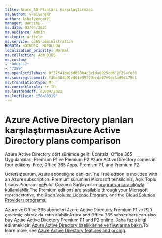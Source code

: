 ```yaml
---
title: Azure AD Planları karşılaştırması
ms.author: v-aiyengar
author: AshaIyengar21
manager: dansimp
ms.date: 03/04/2021
ms.audience: Admin
ms.topic: article
ms.service: o365-administration
ROBOTS: NOINDEX, NOFOLLOW
localization_priority: Normal
ms.collection: Adm_O365
ms.custom:
- "9004167"
- "7299"
ms.openlocfilehash: 0f37541be26d058b4d3c1da6925cd612f254fe38
ms.sourcegitcommit: f4ba304b92ed01e35273ecda67e9dc3ad9d475c1
ms.translationtype: MT
ms.contentlocale: tr-TR
ms.lasthandoff: 03/04/2021
ms.locfileid: "50430319"
---
```

# <a name="azure-active-directory-plans-comparison"></a><span data-ttu-id="233d2-102">Azure Active Directory planları karşılaştırması</span><span class="sxs-lookup"><span data-stu-id="233d2-102">Azure Active Directory plans comparison</span></span>

<span data-ttu-id="233d2-103">Azure Active Directory dört sürümde gelir: Ücretsiz, Office 365 Uygulamaları, Premium P1 ve Premium P2.</span><span class="sxs-lookup"><span data-stu-id="233d2-103">Azure Active Directory comes in four editions: Free, Office 365 Apps, Premium P1, and Premium P2.</span></span>

<span data-ttu-id="233d2-104">Ücretsiz sürüm, Azure aboneliğine dahildir.</span><span class="sxs-lookup"><span data-stu-id="233d2-104">The Free edition is included with an Azure subscription.</span></span> <span data-ttu-id="233d2-105">Premium sürümleri Microsoft temsilciniz, Açık Toplu Lisans Programı [ve](https://go.microsoft.com/fwlink/?linkid=2110873)Bulut Çözümü Sağlayıcıları [programları aracılığıyla kullanılabilir.](https://go.microsoft.com/fwlink/?LinkId=614968&clcid=0x409)</span><span class="sxs-lookup"><span data-stu-id="233d2-105">The Premium editions are available through your Microsoft representative, the [Open Volume License Program](https://go.microsoft.com/fwlink/?linkid=2110873), and the [Cloud Solution Providers programs](https://go.microsoft.com/fwlink/?LinkId=614968&clcid=0x409).</span></span>

<span data-ttu-id="233d2-106">Azure ve Office 365 aboneleri Azure Active Directory Premium P1 ve P2'i çevrimiçi olarak da satın alabilir.</span><span class="sxs-lookup"><span data-stu-id="233d2-106">Azure and Office 365 subscribers can also buy Azure Active Directory Premium P1 and P2 online.</span></span> <span data-ttu-id="233d2-107">Daha fazla bilgi edinmek için [Azure Active Directory özelliklerine ve fiyatlarına bakın.](https://go.microsoft.com/fwlink/?linkid=2081447)</span><span class="sxs-lookup"><span data-stu-id="233d2-107">To learn more, see [Azure Active Directory features and pricing](https://go.microsoft.com/fwlink/?linkid=2081447).</span></span>
